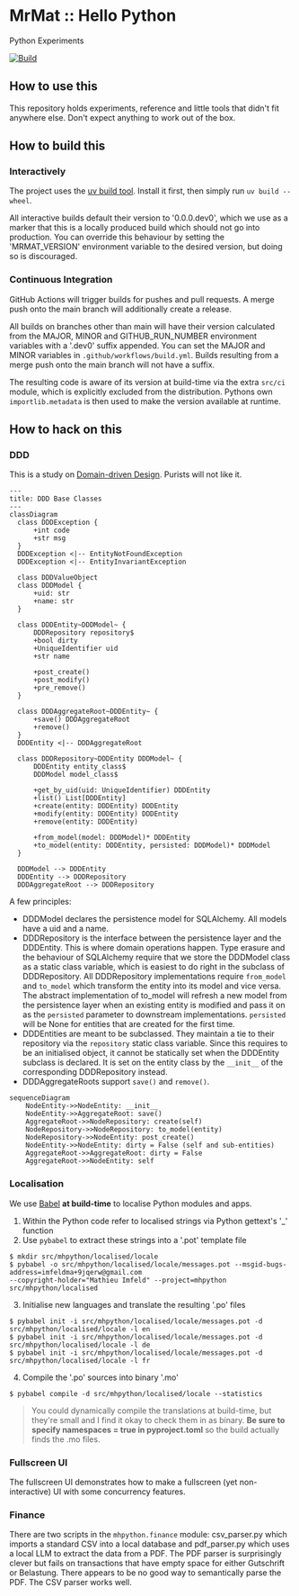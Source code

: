 # MrMat :: Hello Python

Python Experiments

[![Build](https://github.com/MrMatAP/mrmat-hello-python/actions/workflows/build.yml/badge.svg)](https://github.com/MrMatAP/mrmat-hello-python/actions/workflows/build.yml)

## How to use this

This repository holds experiments, reference and little tools that didn't fit anywhere else. Don't expect anything to 
work out of the box.

## How to build this

### Interactively

The project uses the [uv build tool](https://docs.astral.sh/uv/). Install it first, then simply run `uv build --wheel`.

All interactive builds default their version to '0.0.0.dev0', which we use as a marker that this is a locally produced
build which should not go into production. You can override this behaviour by setting the 'MRMAT_VERSION' environment 
variable to the desired version, but doing so is discouraged.

### Continuous Integration

GitHub Actions will trigger builds for pushes and pull requests. A merge push onto the main branch will additionally
create a release.

All builds on branches other than main will have their version calculated from the MAJOR, MINOR and GITHUB_RUN_NUMBER 
environment variables with a '.dev0' suffix appended. You can set the MAJOR and MINOR variables in 
`.github/workflows/build.yml`. Builds resulting from a merge push onto the main branch will not have a suffix.

The resulting code is aware of its version at build-time via the extra `src/ci` module, which is explicitly excluded from
the distribution. Pythons own `importlib.metadata` is then used to make the version available at runtime.

## How to hack on this

### DDD

This is a study on [Domain-driven Design](https://en.wikipedia.org/wiki/Domain-driven_design). Purists will not like it.

```mermaid
---
title: DDD Base Classes
---
classDiagram
  class DDDException {
      +int code
      +str msg
  }
  DDDException <|-- EntityNotFoundException
  DDDException <|-- EntityInvariantException
  
  class DDDValueObject
  class DDDModel {
      +uid: str
      +name: str
  }
  
  class DDDEntity~DDDModel~ {
      DDDRepository repository$
      +bool dirty
      +UniqueIdentifier uid
      +str name

      +post_create()
      +post_modify()
      +pre_remove()
  }
  
  class DDDAggregateRoot~DDDEntity~ {
      +save() DDDAggregateRoot
      +remove()
  }
  DDDEntity <|-- DDDAggregateRoot
  
  class DDDRepository~DDDEntity DDDModel~ {
      DDDEntity entity_class$
      DDDModel model_class$
      
      +get_by_uid(uid: UniqueIdentifier) DDDEntity
      +list() List[DDDEntity]
      +create(entity: DDDEntity) DDDEntity
      +modify(entity: DDDEntity) DDDEntity
      +remove(entity: DDDEntity)
      
      +from_model(model: DDDModel)* DDDEntity
      +to_model(entity: DDDEntity, persisted: DDDModel)* DDDModel
  }
  
  DDDModel --> DDDEntity
  DDDEntity --> DDDRepository
  DDDAggregateRoot --> DDDRepository
```

A few principles:

* DDDModel declares the persistence model for SQLAlchemy. All models have a uid and a name.
* DDDRepository is the interface between the persistence layer and the DDDEntity. This is where domain operations happen. Type erasure and the behaviour of SQLAlchemy require that we store the DDDModel class as a static class variable, which is easiest to do right in the subclass of DDDRepository. All DDDRepository implementations require `from_model` and `to_model` which transform the entity into its model and vice versa. The abstract implementation of to_model will refresh a new model from the persistence layer when an existing entity is modified and pass it on as the `persisted` parameter to downstream implementations. `persisted` will be None for entities that are created for the first time.
* DDDEntities are meant to be subclassed. They maintain a tie to their repository via the `repository` static class variable. Since this requires to be an initialised object, it cannot be statically set when the DDDEntity subclass is declared. It is set on the entity class by the `__init__` of the corresponding DDDRepository instead.
* DDDAggregateRoots support `save()` and `remove()`.

```mermaid
sequenceDiagram
    NodeEntity->>NodeEntity: __init__
    NodeEntity->>AggregateRoot: save()
    AggregateRoot->>NodeRepository: create(self)
    NodeRepository->>NodeRepository: to_model(entity)
    NodeRepository->>NodeEntity: post_create()
    NodeEntity->>NodeEntity: dirty = False (self and sub-entities)
    AggregateRoot->>AggregateRoot: dirty = False
    AggregateRoot->>NodeEntity: self
```

### Localisation

We use [Babel](https://babel.pocoo.org/en/latest/index.html) **at build-time** to localise Python modules and apps.

1. Within the Python code refer to localised strings via Python gettext's '_' function
2. Use `pybabel` to extract these strings into a '.pot' template file

```shell
$ mkdir src/mhpython/localised/locale
$ pybabel -o src/mhpython/localised/locale/messages.pot --msgid-bugs-address=imfeldma+9jqerw@gmail.com 
--copyright-holder="Mathieu Imfeld" --project=mhpython src/mhpython/localised
```

3. Initialise new languages and translate the resulting '.po' files

```shell
$ pybabel init -i src/mhpython/localised/locale/messages.pot -d src/mhpython/localised/locale -l en
$ pybabel init -i src/mhpython/localised/locale/messages.pot -d src/mhpython/localised/locale -l de
$ pybabel init -i src/mhpython/localised/locale/messages.pot -d src/mhpython/localised/locale -l fr
```

4. Compile the '.po' sources into binary '.mo'

```shell
$ pybabel compile -d src/mhpython/localised/locale --statistics
```

>You could dynamically compile the translations at build-time, but they're small and I find it okay to check them in as 
> binary. **Be sure to specify namespaces = true in pyproject.toml** so the build actually finds the .mo files.

### Fullscreen UI

The fullscreen UI demonstrates how to make a fullscreen (yet non-interactive) UI with some concurrency features.

### Finance

There are two scripts in the `mhpython.finance` module: csv_parser.py which imports a standard CSV into a local database
and pdf_parser.py which uses a local LLM to extract the data from a PDF. The PDF parser is surprisingly clever but fails
on transactions that have empty space for either Gutschrift or Belastung. There appears to be no good way to semantically
parse the PDF. The CSV parser works well.
